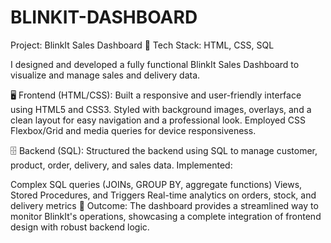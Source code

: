 # BLINKIT-DASHBOARD
Project: BlinkIt Sales Dashboard
🔗 Tech Stack: HTML, CSS, SQL

I designed and developed a fully functional BlinkIt Sales Dashboard to visualize and manage sales and delivery data.

🖥️ Frontend (HTML/CSS):
Built a responsive and user-friendly interface using HTML5 and CSS3. Styled with background images, overlays, and a clean layout for easy navigation and a professional look. Employed CSS Flexbox/Grid and media queries for device responsiveness.

🗄️ Backend (SQL):
Structured the backend using SQL to manage customer, product, order, delivery, and sales data. Implemented:

Complex SQL queries (JOINs, GROUP BY, aggregate functions)
Views, Stored Procedures, and Triggers
Real-time analytics on orders, stock, and delivery metrics
🎯 Outcome:
The dashboard provides a streamlined way to monitor BlinkIt's operations, showcasing a complete integration of frontend design with robust backend logic.


